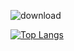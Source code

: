![download](https://user-images.githubusercontent.com/70734883/160161917-d6a3f68a-ecbb-446c-a234-1ddea20643d4.png)

[![Top Langs](https://github-readme-stats.vercel.app/api/top-langs/?username=daronadams)](https://github.com/anuraghazra/github-readme-stats)
